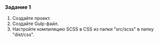 ### Задание 1

1. Создайте проект.
2. Создайте Gulp-файл.
3. Настройте компиляцию SCSS в CSS из папки "src/scss" в папку "dist/css".